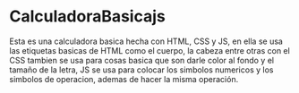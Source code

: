 # CalculadoraBasicajs
Esta es una calculadora basica hecha con HTML, CSS y JS, en ella se usa las etiquetas basicas de HTML como el cuerpo, la cabeza entre otras
con el CSS tambien se usa para cosas basica que son darle color al fondo y el tamaño de la letra, JS se usa para colocar los simbolos 
numericos y los simbolos de operacion, ademas de hacer la misma operación.
